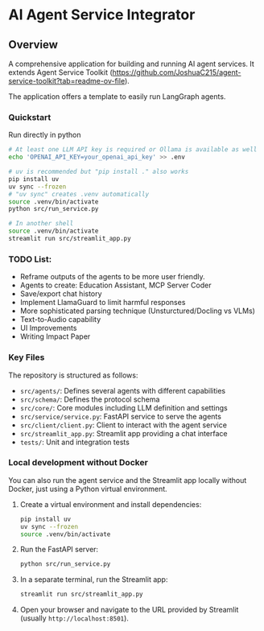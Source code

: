 # AI Agent Service Integrator

## Overview

A comprehensive application for building and running AI agent services. It extends Agent Service Toolkit (https://github.com/JoshuaC215/agent-service-toolkit?tab=readme-ov-file).

The application offers a template to easily run LangGraph agents.

### Quickstart

Run directly in python

```sh
# At least one LLM API key is required or Ollama is available as well
echo 'OPENAI_API_KEY=your_openai_api_key' >> .env

# uv is recommended but "pip install ." also works
pip install uv
uv sync --frozen
# "uv sync" creates .venv automatically
source .venv/bin/activate
python src/run_service.py

# In another shell
source .venv/bin/activate
streamlit run src/streamlit_app.py
```

### TODO List:

- Reframe outputs of the agents to be more user friendly.
- Agents to create: Education Assistant, MCP Server Coder
- Save/export chat history
- Implement LlamaGuard to limit harmful responses
- More sophisticated parsing technique (Unsturctured/Docling vs VLMs)
- Text-to-Audio capability
- UI Improvements
- Writing Impact Paper

### Key Files

The repository is structured as follows:

- `src/agents/`: Defines several agents with different capabilities
- `src/schema/`: Defines the protocol schema
- `src/core/`: Core modules including LLM definition and settings
- `src/service/service.py`: FastAPI service to serve the agents
- `src/client/client.py`: Client to interact with the agent service
- `src/streamlit_app.py`: Streamlit app providing a chat interface
- `tests/`: Unit and integration tests

### Local development without Docker

You can also run the agent service and the Streamlit app locally without Docker, just using a Python virtual environment.

1. Create a virtual environment and install dependencies:

   ```sh
   pip install uv
   uv sync --frozen
   source .venv/bin/activate
   ```

2. Run the FastAPI server:

   ```sh
   python src/run_service.py
   ```

3. In a separate terminal, run the Streamlit app:

   ```sh
   streamlit run src/streamlit_app.py
   ```

4. Open your browser and navigate to the URL provided by Streamlit (usually `http://localhost:8501`).
